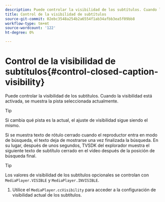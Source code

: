```yaml
---
description: Puede controlar la visibilidad de los subtítulos. Cuando la visibilidad está activada, se muestra la pista seleccionada actualmente.
title: Control de la visibilidad de subtítulos
source-git-commit: 02ebc3548a254b2a6554f1ab34afbb3ea5f09bb8
workflow-type: tm+mt
source-wordcount: '122'
ht-degree: 0%

---
```


# Control de la visibilidad de subtítulos{#control-closed-caption-visibility}

Puede controlar la visibilidad de los subtítulos. Cuando la visibilidad está activada, se muestra la pista seleccionada actualmente.

>[!TIP]
>
>Si cambia qué pista es la actual, el ajuste de visibilidad sigue siendo el mismo.

Si se muestra texto de rótulo cerrado cuando el reproductor entra en modo de búsqueda, el texto deja de mostrarse una vez finalizada la búsqueda. En su lugar, después de unos segundos, TVSDK del explorador muestra el siguiente texto de subtítulo cerrado en el vídeo después de la posición de búsqueda final.

>[!TIP]
>
>Los valores de visibilidad de los subtítulos opcionales se controlan con `MediaPlayer.VISIBLE` y `MediaPlayer.INVISIBLE`.

1. Utilice el `MediaPlayer.ccVisibility` para acceder a la configuración de visibilidad actual de los subtítulos.
